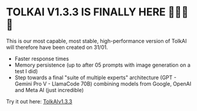 # TOLKAI V1.3.3 IS FINALLY HERE 🎉🎉🎉🎉

This is our most capable, most stable, high-performance version of TolkAI will therefore have been created on 31/01.

- Faster response times
- Memory persistence (up to after 05 prompts with image generation on a test I did)
- Step towards a final "suite of multiple experts" architecture (GPT - Gemini Pro V - LlamaCode 70B) combining models from Google, OpenAI and Meta AI (just incredible)

Try it out here: [TolkAIv1.3.3](https://tolkai-v1-3-3.streamlit.app/)
